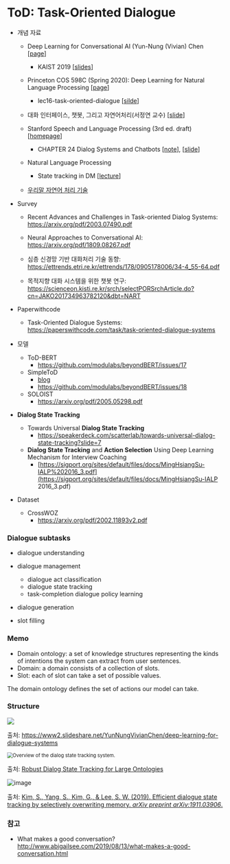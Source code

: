 # ToD: Task-Oriented Dialogue

* 개념 자료

  * Deep Learning for Conversational AI  (Yun-Nung (Vivian) Chen [[page](https://sites.google.com/view/deepdial/)]

    * KAIST 2019 [[slides](https://www.google.com/url?q=https%3A%2F%2Fwww.csie.ntu.edu.tw%2F~yvchen%2Fdoc%2FKAIST19_Tutorial.pdf&sa=D&sntz=1&usg=AFQjCNE-mhpNtD_oMI5UZymRo5rX41_9Hw)] 

  * Princeton COS 598C (Spring 2020): Deep Learning for Natural Language Processing [[page](https://www.cs.princeton.edu/courses/archive/spring20/cos598C/lec16-task-oriented-dialogue)] 

    * lec16-task-oriented-dialogue [[silde](https://www.cs.princeton.edu/courses/archive/spring20/cos598C/lectures/lec16-task-oriented-dialogue.pdf)]

  * 대화 인터페이스, 챗봇, 그리고 자연어처리(서정연 교수) [[slide](https://sigai.or.kr/workshop/AI-for-everyone/2017/slides/대화-인터페이스-구현에-관련된-자연어-처리와-인공지능-기술-이야기.pdf)]

  * Stanford  Speech and Language Processing (3rd ed. draft) [[homepage](https://web.stanford.edu/~jurafsky/slp3/)]

    * CHAPTER 24 Dialog Systems and Chatbots [[note](https://web.stanford.edu/~jurafsky/slp3/24.pdf)], [[slide](https://web.stanford.edu/~jurafsky/slp3/slides/24_Dialogue_Jan_18_2021.pdf)]



  * Natural Language Processing 

    * State tracking in DM [[lecture](https://www.coursera.org/lecture/language-processing/state-tracking-in-dm-s9zRt)]
  
  * [우리말 자연어 처리 기술](https://www.korean.go.kr/nkview/nklife/2017_4/27_0404.pdf)
    

* Survey

  * Recent Advances and Challenges in Task-oriented Dialog Systems: https://arxiv.org/pdf/2003.07490.pdf

  * Neural Approaches to Conversational AI: https://arxiv.org/pdf/1809.08267.pdf

  * 심층 신경망 기반 대화처리 기술 동향: https://ettrends.etri.re.kr/ettrends/178/0905178006/34-4_55-64.pdf

  * 목적지향 대화 시스템을 위한 챗봇 연구: https://scienceon.kisti.re.kr/srch/selectPORSrchArticle.do?cn=JAKO201734963782120&dbt=NART

    

* Paperwithcode

  * Task-Oriented Dialogue Systems: https://paperswithcode.com/task/task-oriented-dialogue-systems

  

* 모델

  * ToD-BERT
    * https://github.com/modulabs/beyondBERT/issues/17
  * SimpleToD
    * [blog](https://blog.einstein.ai/simpletod/)
    * https://github.com/modulabs/beyondBERT/issues/18 
  * SOLOIST
    * https://arxiv.org/pdf/2005.05298.pdf

* **Dialog State Tracking**

  * Towards Universal **Dialog State Tracking**
    * https://speakerdeck.com/scatterlab/towards-universal-dialog-state-tracking?slide=7
  * **Dialog State Tracking** and **Action Selection** Using Deep Learning Mechanism for Interview Coaching
    * [https://sigport.org/sites/default/files/docs/MingHsiangSu-IALP%202016_3.pdf](https://sigport.org/sites/default/files/docs/MingHsiangSu-IALP 2016_3.pdf)

* Dataset

  * CrossWOZ
    * https://arxiv.org/pdf/2002.11893v2.pdf




### Dialogue subtasks

* dialogue understanding
* dialogue management
  * dialogue act classification
  * dialogue state tracking
  * task-completion dialogue policy learning
* dialogue generation

* slot filling



### Memo


* Domain ontology: a set of knowledge structures representing the kinds of intentions the system can extract from user sentences. 
* Domain: a domain consists of a collection of slots. 
* Slot: each of slot can take a set of possible values.

The domain ontology defines the set of actions our model can take.



### Structure

<img src="https://image.slidesharecdn.com/170428hkust-170430013715/95/deep-learning-for-dialogue-systems-12-638.jpg?cb=1493516273">

출처: https://www2.slideshare.net/YunNungVivianChen/deep-learning-for-dialogue-systems

<img src="https://www.researchgate.net/profile/Trung_Bui/publication/302567766/figure/fig1/AS:360041279442952@1462851938643/Overview-of-the-dialog-state-tracking-system.png" alt="Overview of the dialog state tracking system.  " style="zoom: 80%;" />

출처: [Robust Dialog State Tracking for Large Ontologies](https://www.researchgate.net/publication/302567766_Robust_Dialog_State_Tracking_for_Large_Ontologies)


![image](https://user-images.githubusercontent.com/65707664/99775648-f99c1300-2b52-11eb-84bf-dddd18068d2a.png)

출처: [Kim, S., Yang, S., Kim, G., & Lee, S. W. (2019). Efficient dialogue state tracking by selectively overwriting memory. *arXiv preprint arXiv:1911.03906*.](https://arxiv.org/pdf/1911.03906.pdf)


### 참고
- What makes a good conversation? http://www.abigailsee.com/2019/08/13/what-makes-a-good-conversation.html

